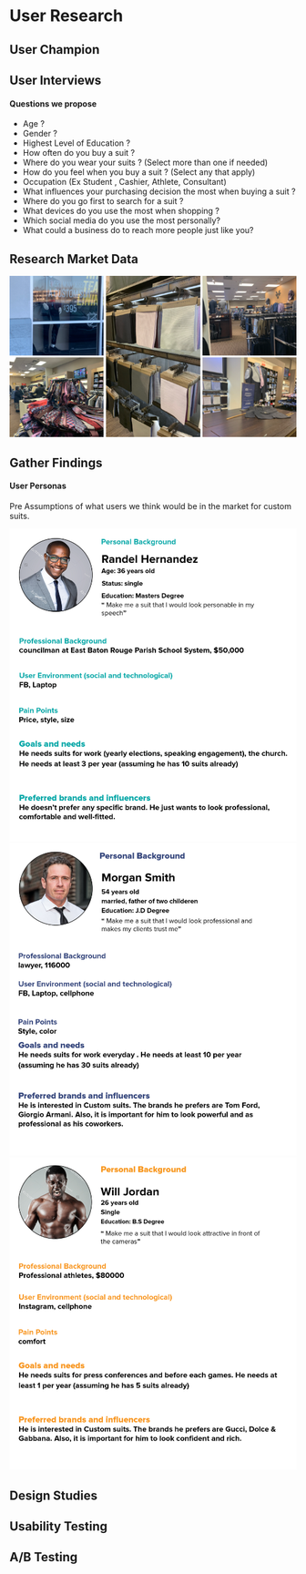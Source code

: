 # User Research

## User Champion

## User Interviews

#### Questions we propose 
* Age ?
* Gender ?
* Highest Level of Education ?
* How often do you buy a suit ?
* Where do you wear your suits ? (Select more than one if needed)
* How do you feel when you buy a suit ? (Select any that apply)
* Occupation (Ex Student , Cashier, Athlete, Consultant)
* What influences your purchasing decision the most when buying a suit ?
* Where do you go first to search for a suit ?
* What devices do you use the most when shopping ?
* Which social media do you use the most personally? 
* What could a business do to reach more people just like you?


## Research Market Data

![alt text](Images/MensWarehouseCollage.png)

## Gather Findings

#### User Personas

Pre Assumptions of what users we think would be in the market for custom suits. 

  <kbd>
   <img src="Images/user-Personas-B&B.png">
 </kbd>
   <kbd>
   <img src="Images/user-Personas-B&B2.png">
 </kbd>
   <kbd>
   <img src="Images/user-Personas-B&B3.png">
 </kbd>
 
## Design Studies

## Usability Testing

## A/B Testing
